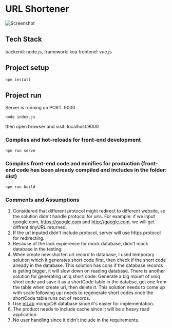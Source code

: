 # URL Shortener
![Screenshot](https://res.cloudinary.com/dq132990i/image/upload/v1573955465/ljulbxjemsqyhjknalcq.png)

## Tech Stack
backend: node.js, framework: koa
frontend: vue.js

## Project setup
```
npm install
```

## Project run
Server is running on PORT: 9000
```
node index.js
```
then open browser and visit: localhost:9000

### Compiles and hot-reloads for front-end development
```
npm run serve
```

### Compiles front-end code and minifies for production (front-end code has been already compiled and includes in the folder: dist)
```
npm run build
```

### Comments and Assumptions
1. Considered that different protocol might redirect to different website, so the solution didn't handle protocol for urls. For example: if we input google.com, https://google.com and http://google.com, we will get diffrent tinyURL returned. 
2. If the url inputed didn't include protocol, server will use https protocol for redirecting. 
3. Because of the lack expierence for mock database, didn't mock database in the testing.
4. When create new shorten url record to database, I used temporary solution which it generates short code first, then check if the short code already in the database. This solution has cons if the database records is geting bigger, it will slow down on reading database. 
    There is another solution for generating uniq short code: Generate a big mount of uniq short code and save it as a shortCode table in the databse, get one from the table when create url, then delete it. This solution needs to come up with scale following up: needs to regenerate short codes once the shortCode table runs out of records.
5. Use [mLab](https://mlab.com/) mongoDB database since it's easier for implementation.
6. The product needs to include cache since it will be a heavy read application.
7. No user handling since it didn't include in the requirements.